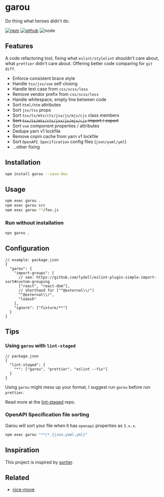 # garou

Do thing what heroes didn't do.

[![npm][npm-badge]][npm-url]
[![github][github-badge]][github-url]
![node][node-badge]

[npm-url]: https://www.npmjs.com/package/garou
[npm-badge]: https://img.shields.io/npm/v/garou.svg?style=flat-square&logo=npm
[github-url]: https://github.com/nice-move/garou
[github-badge]: https://img.shields.io/npm/l/garou.svg?style=flat-square&colorB=blue&logo=github
[node-badge]: https://img.shields.io/node/v/garou.svg?style=flat-square&colorB=green&logo=node.js

## Features

A code refactoring tool, fixing what `eslint/stylelint` shouldn't care about, what `prettier` didn't care about. Offering better code comparing for `git diff`.

- Enforce consistent brace style
- Handle `tsx/jsx/vue` self closing
- Handle text case from `css/scss/less`
- Remove vendor prefix from `css/scss/less`
- Handle whitespace, empty line between code
- Sort `html/htm` attributes
- Sort `jsx/tsx` props
- Sort `tsx/ts/mts/cts/jsx/js/mjs/cjs` class members
- ~~Sort `tsx/ts/mts/cts/jsx/js/mjs/cjs` import / export~~
- Sort `vue` component properties / attributes
- Dedupe yarn v1 lockfile
- Remove cnpm cache from yarn v1 lockfile
- Sort `OpenAPI Specification` config files (`json/yaml/yml`)
- ...other fixing

## Installation

```sh
npm install garou --save-dev
```

## Usage

```sh
npm exec garou .
npm exec garou src
npm exec garou **/foo.js
```

### Run without installation

```sh
npx garou .
```

## Configuration

```jsonc
// example: package.json
{
  "garou": {
    "import-groups": [
      // see: https://github.com/lydell/eslint-plugin-simple-import-sort#custom-grouping
      ["react", "react-dom"],
      // shorthand for ["^@external\\/"]
      "^@external\\/",
      "lodash"
    ],
    "ignore": ["fixture/**"]
  }
}
```

## Tips

### Using `garou` with `lint-staged`

```jsonc
// package.json
{
  "lint-staged": {
    "*": ["garou", "prettier", "eslint --fix"]
  }
}
```

Using `garou` might mess up your format, I suggest run `garou` before run `prettier`.

Read more at the [lint-staged](https://github.com/okonet/lint-staged#configuration) repo.

### OpenAPI Specification file sorting

Garou will sort your file when it has `openapi` properties as `3.x.x`.

```sh
npm exec garou "**/*.{json,yaml,yml}"
```

## Inspiration

This project is inspired by [sortier](https://snowcoders.github.io/sortier/).

## Related

- [nice-move](https://github.com/nice-move/nice-move)
